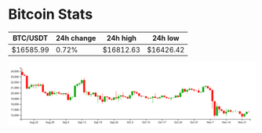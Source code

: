 # Bitcoin Stats

BTC/USDT|24h change|24h high|24h low|
|---|---|---|---|
|$16585.99|0.72%|$16812.63|$16426.42|

<img src="./chart.svg">
